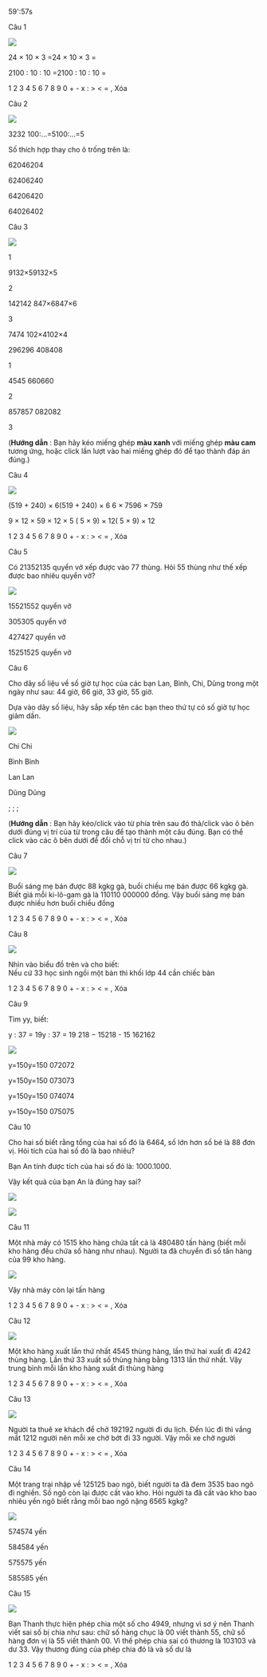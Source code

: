 59':57s

Câu 1

![](https://onthi123.vn/public/uploads/1_700.png)

24 × 10 × 3 =24 × 10 × 3 =

2100 : 10 : 10 =2100 : 10 : 10 =

1 2 3 4 5 6 7 8 9 0 + - x : > < = , Xóa

Câu 2

![](https://onthi123.vn/public/uploads/2_536.png)

3232 100:…=5100:…=5

Số thích hợp thay cho ô trống trên là:

62046204

62406240

64206420

64026402

Câu 3

![](https://onthi123.vn/public/uploads/3_535.png)

1

9132×59132×5

2

142142 847×6847×6

3

7474 102×4102×4

296296 408408

1

4545 660660

2

857857 082082

3

(**Hướng dẫn** : Bạn hãy kéo miếng ghép **màu xanh** với miếng ghép **màu cam** tương ứng, hoặc click lần lượt vào hai miếng ghép đó để tạo thành đáp án đúng.)

Câu 4

![](https://onthi123.vn/public/uploads/1-ehe/4_24.png)

(519 + 240) × 6(519 + 240) × 6  6 × 7596 × 759

9 × 12 × 59 × 12 × 5  ( 5 × 9) × 12( 5 × 9) × 12

1 2 3 4 5 6 7 8 9 0 + - x : > < = , Xóa

Câu 5

Có 21352135 quyển vở xếp được vào 77 thùng. Hỏi 55 thùng như thế xếp được bao nhiêu quyển vở?

![](https://onthi123.vn/public/uploads/5_501.png)

15521552 quyển vở

305305 quyển vở

427427 quyển vở

15251525 quyển vở

Câu 6

Cho dãy số liệu về số giờ tự học của các bạn Lan, Bình, Chi, Dũng trong một ngày như sau: 44 giờ, 66 giờ, 33 giờ, 55 giờ. 

Dựa vào dãy số liệu, hãy sắp xếp tên các bạn theo thứ tự có số giờ tự học giảm dần.

![](https://onthi123.vn/public/uploads/6_491.png)

Chi Chi

Bình Bình

Lan Lan

Dũng Dũng

;  ;  ;  

(**Hướng dẫn** : Bạn hãy kéo/click vào từ phía trên sau đó thả/click vào ô bên dưới đúng vị trí của từ trong câu để tạo thành một câu đúng. Bạn có thể click vào các ô bên dưới để đổi chỗ vị trí từ cho nhau.)

Câu 7

![](https://onthi123.vn/public/uploads/7_494.png)

Buổi sáng mẹ bán được 88 kgkg gà, buổi chiều mẹ bán được 66 kgkg gà. Biết giá mỗi ki-lô-gam gà là 110110 000000 đồng. Vậy buổi sáng mẹ bán được nhiều hơn buổi chiều  đồng

1 2 3 4 5 6 7 8 9 0 + - x : > < = , Xóa

Câu 8

![](https://onthi123.vn/public/uploads/8_484.png)

Nhìn vào biểu đồ trên và cho biết:  
Nếu cứ 33 học sinh ngồi một bàn thì khối lớp 44 cần  chiếc bàn

1 2 3 4 5 6 7 8 9 0 + - x : > < = , Xóa

Câu 9

Tìm yy, biết:

y : 37 = 19y : 37 = 19 218 − 15218 - 15 162162

![](https://onthi123.vn/public/uploads/9_469.png)

y=150y=150 072072

y=150y=150 073073

y=150y=150 074074

y=150y=150 075075

Câu 10

Cho hai số biết rằng tổng của hai số đó là 6464, số lớn hơn số bé là 88 đơn vị. Hỏi tích của hai số đó là bao nhiêu?

Bạn An tính được tích của hai số đó là: 1000.1000.

Vậy kết quả của bạn An là đúng hay sai?

![](https://onthi123.vn/public/uploads/10-1_3.png)

![](https://onthi123.vn/public/uploads/10-2_3.png)

Câu 11

Một nhà máy có 1515 kho hàng chứa tất cả là 480480 tấn hàng (biết mỗi kho hàng đều chứa số hàng như nhau). Người ta đã chuyển đi số tấn hàng của 99 kho hàng.

![](https://onthi123.vn/public/uploads/11_156.png)

Vậy nhà máy còn lại  tấn hàng

1 2 3 4 5 6 7 8 9 0 + - x : > < = , Xóa

Câu 12

![](https://onthi123.vn/public/uploads/12_155.png)

Một kho hàng xuất lần thứ nhất 4545 thùng hàng, lần thứ hai xuất đi 4242 thùng hàng. Lần thứ 33 xuất số thùng hàng bằng 1313  lần thứ nhất. Vậy trung bình mỗi lần kho hàng xuất đi  thùng hàng

1 2 3 4 5 6 7 8 9 0 + - x : > < = , Xóa

Câu 13

![](https://onthi123.vn/public/uploads/13_142.png)

Người ta thuê xe khách để chở 192192 người đi du lịch. Đến lúc đi thì vắng mất 1212 người nên mỗi xe chở bớt đi 33 người. Vậy mỗi xe chở  người

1 2 3 4 5 6 7 8 9 0 + - x : > < = , Xóa

Câu 14

Một trang trại nhập về 125125 bao ngô, biết người ta đã đem 3535 bao ngô đi nghiền. Số ngô còn lại được cất vào kho. Hỏi người ta đã cất vào kho bao nhiêu yến ngô biết rằng mỗi bao ngô nặng 6565 kgkg?

![](https://onthi123.vn/public/uploads/14_133.png)

574574 yến

584584 yến

575575 yến

585585 yến

Câu 15

![](https://onthi123.vn/public/uploads/15_129.png)

Bạn Thanh thực hiện phép chia một số cho 4949, nhưng vì sơ ý nên Thanh viết sai số bị chia như sau: chữ số hàng chục là 00 viết thành 55, chữ số hàng đơn vị là 55 viết thành 00. Vì thế phép chia sai có thương là 103103 và dư 33. Vậy thương đúng của phép chia đó là  và số dư là 

1 2 3 4 5 6 7 8 9 0 + - x : > < = , Xóa
